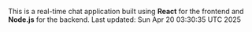 This is a real-time chat application built using **React** for the frontend and **Node.js** for the backend.
Last updated: Sun Apr 20 03:30:35 UTC 2025
